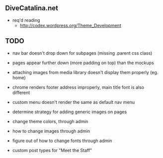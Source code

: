 DiveCatalina.net
---

+ req'd reading
  + http://codex.wordpress.org/Theme_Development

TODO
---
+ nav bar doesn't drop down for subpages (missing .parent css class)

+ pages appear further down (more padding on top) than the mockups

+ attaching images from media library doesn't display them properly (eg. home)

+ chrome renders footer address improperly, main title font is also different

+ custom menu doesn't render the same as default nav menu

+ determine strategy for adding generic images on pages

+ change theme colors, through admin 

+ how to change images through admin

+ figure out of how to change fonts through admin

+ custom post types for "Meet the Staff"

